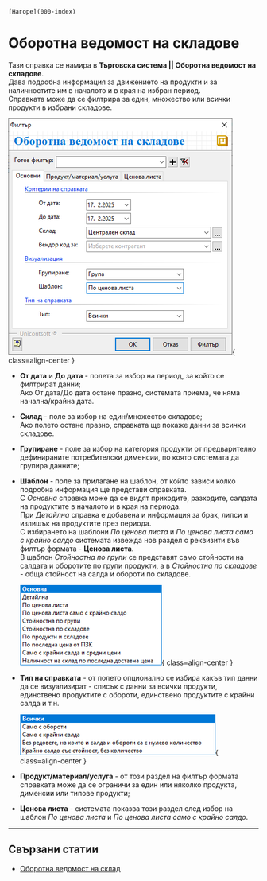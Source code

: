 ```{only} html
[Нагоре](000-index)
```

# **Оборотна ведомост на складове**

Тази справка се намира в **Търговска система || Оборотна ведомост на складове**.  
Дава подробна информация за движението на продукти и за наличностите им в началото и в края на избран период.  
Справката може да се филтрира за един, множество или всички продукти в избрани складове.  

![](903-turnover-sheet-warhouse1.png){ class=align-center }

 - **От дата** и **До дата** - полета за избор на период, за който се филтрират данни;  
 Ако От дата/До дата остане празно, системата приема, че няма начална/крайна дата.  

 - **Склад** - поле за избор на един/множество складове;    
 Ако полето остане празно, справката ще покаже данни за всички складове.  

 - **Групиране** - поле за избор на категория продукти от предварително дефинираните потребителски дименсии, по която системата да групира данните;   

 - **Шаблон** - поле за прилагане на шаблон, от който зависи колко подробна информация ще представи справката.  
 С *Основна* справка може да се видят приходите, разходите, салдата на продуктите в началото и в края на периода.  
 При *Детайлна* справка е добавена и информация за брак, липси и излишък на продуктите през периода.  
 С избирането на шаблони *По ценова листа* и *По ценова листа само с крайно салдо* системата извежда нов раздел с реквизити във филтър формата - **Ценова листа**.  
 В шаблон *Стойностна по групи* се представят само стойности на салдата и оборотите по групи продукти, а в *Стойностна по складове* - обща стойност на салда и обороти по складове. 

    ![](903-turnover-sheet-warhouse2.png){ class=align-center }

 - **Тип на справката** - от полето опционално се избира какъв тип данни да се визуализират - списък с данни за всички продукти, единствено продуктите с обороти, единствено продуктите с крайни салда и т.н.  

    ![](903-turnover-sheet-warhouse3.png){ class=align-center }

 - **Продукт/материал/услуга** - от този раздел на филтър формата справката може да се ограничи за един или няколко продукта, дименсии или типове продукти;  

- **Ценова листа** - системата показва този раздел след избор на шаблон *По ценова листа* и *По ценова листа само с крайно салдо*.  

___  
## Свързани статии

- [Оборотна ведомост на склад](https://www.unicontsoft.com/cms/node/158)